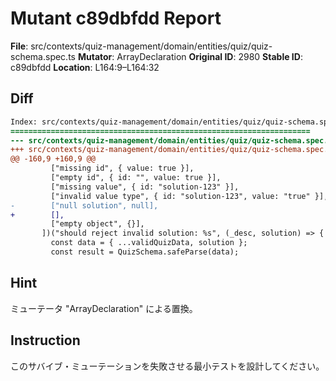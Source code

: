 # Mutant c89dbfdd Report

**File**: src/contexts/quiz-management/domain/entities/quiz/quiz-schema.spec.ts
**Mutator**: ArrayDeclaration
**Original ID**: 2980
**Stable ID**: c89dbfdd
**Location**: L164:9–L164:32

## Diff

```diff
Index: src/contexts/quiz-management/domain/entities/quiz/quiz-schema.spec.ts
===================================================================
--- src/contexts/quiz-management/domain/entities/quiz/quiz-schema.spec.ts	original
+++ src/contexts/quiz-management/domain/entities/quiz/quiz-schema.spec.ts	mutated #2980
@@ -160,9 +160,9 @@
         ["missing id", { value: true }],
         ["empty id", { id: "", value: true }],
         ["missing value", { id: "solution-123" }],
         ["invalid value type", { id: "solution-123", value: "true" }],
-        ["null solution", null],
+        [],
         ["empty object", {}],
       ])("should reject invalid solution: %s", (_desc, solution) => {
         const data = { ...validQuizData, solution };
         const result = QuizSchema.safeParse(data);
```

## Hint

ミューテータ "ArrayDeclaration" による置換。

## Instruction

このサバイブ・ミューテーションを失敗させる最小テストを設計してください。
